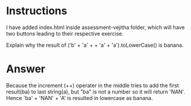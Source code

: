 # Instructions

I have added index.html inside assessment-vejitha folder, which will have two buttons leading to their respective exercise.


Explain why the result of ('b' + 'a' + + 'a' + 'a').toLowerCase() is banana.

# Answer
Because the increment (++) operater in the middle tries to add the first result(ba) to last string(a), but "ba" is not a number so it will return 'NAN'.
Hence 'ba' + 'NAN' + 'A' is resulted  in lowercase as banana.
